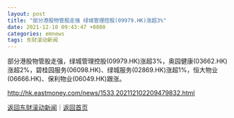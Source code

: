 ```yaml
---
layout: post
title: "部分港股物管股走强 绿城管理控股(09979.HK)涨超3%"
date: 2021-12-10 09:43:47 +0800
categories: emnews
tags: 东财滚动新闻
---
```


部分港股物管股走强，绿城管理控股(09979.HK)涨超3%，奥园健康(03662.HK)涨超2%，碧桂园服务(06098.HK)、绿城服务(02869.HK)涨超1%，恒大物业(06666.HK)、保利物业(06049.HK)跟涨。

<http://hk.eastmoney.com/news/1533,202112102209479832.html>

[返回东财滚动新闻](//finews.withounder.com/emnews/)｜[返回首页](//finews.withounder.com/)